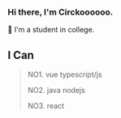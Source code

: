 ### Hi there, I'm Circkoooooo.

🏫 I'm a student in college.

## I Can
> NO1. vue typescript/js 
>
> NO2. java nodejs
> 
> NO3. react 
